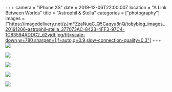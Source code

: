 +++
camera = "iPhone XS"
date = 2019-12-06T22:00:00Z
location = "A Link Between Worlds"
title = "Astrophil & Stella"
categories = ["photography"]
images = ["https://imagedelivery.net/zJmFZzaNuqC_Q5Caqyu8nQ/tobyblog_images_20191206-astrophil-stella_377073AC-8423-4FF3-97C4-1C83594ADDC2_d2vjdt.jpg/fit=scale-down,w=780,sharpen=1,f=auto,q=0.9,slow-connection-quality=0.3"]
+++
![](https://imagedelivery.net/zJmFZzaNuqC_Q5Caqyu8nQ/tobyblog_images_20191206-astrophil-stella_377073AC-8423-4FF3-97C4-1C83594ADDC2_d2vjdt.jpg/fit=scale-down,w=780,sharpen=1,f=auto,q=0.9,slow-connection-quality=0.3)
<!--more-->

![](https://res.cloudinary.com/tobyblog/image/upload/a_0/v1575669805/img/1A55715B-66E8-4039-8905-F5FC9B78F722_s6w72i.jpg)

![](https://imagedelivery.net/zJmFZzaNuqC_Q5Caqyu8nQ/tobyblog_images_remote_cloudinary_61b6cd0b_25CE689F-7F32-424F-96E8-18D5C99F3358_ecy1rz.jpg/fit=scale-down,w=780,sharpen=1,f=auto,q=0.9,slow-connection-quality=0.3)

![](https://imagedelivery.net/zJmFZzaNuqC_Q5Caqyu8nQ/tobyblog_images_remote_cloudinary_ecdf0b4d_18A720E9-1826-4AAA-BB3C-B41D187C03C4_moexbs.jpg/fit=scale-down,w=780,sharpen=1,f=auto,q=0.9,slow-connection-quality=0.3)

![](https://imagedelivery.net/zJmFZzaNuqC_Q5Caqyu8nQ/tobyblog_images_remote_cloudinary_f718ac6d_967F46F8-1172-4C04-B0A8-758C4A8D5F66_jg7rtc.jpg/fit=scale-down,w=780,sharpen=1,f=auto,q=0.9,slow-connection-quality=0.3)